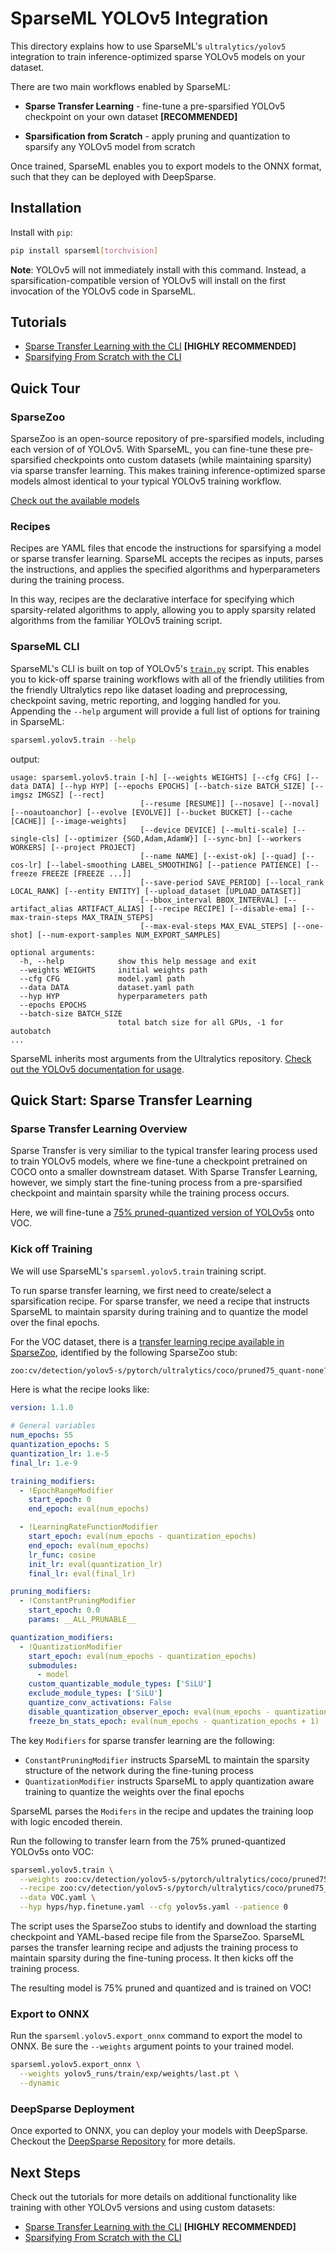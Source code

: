 <!--
Copyright (c) 2021 - present / Neuralmagic, Inc. All Rights Reserved.

Licensed under the Apache License, Version 2.0 (the "License");
you may not use this file except in compliance with the License.
You may obtain a copy of the License at

   http://www.apache.org/licenses/LICENSE-2.0

Unless required by applicable law or agreed to in writing,
software distributed under the License is distributed on an "AS IS" BASIS,
WITHOUT WARRANTIES OR CONDITIONS OF ANY KIND, either express or implied.
See the License for the specific language governing permissions and
limitations under the License.
-->

# SparseML YOLOv5 Integration

This directory explains how to use SparseML's `ultralytics/yolov5` integration to train inference-optimized sparse YOLOv5 models on your dataset.

There are two main workflows enabled by SparseML:
- **Sparse Transfer Learning** - fine-tune a pre-sparsified YOLOv5 checkpoint on your own dataset **[RECOMMENDED]**

- **Sparsification from Scratch** - apply pruning and quantization to sparsify any YOLOv5 model from scratch

Once trained, SparseML enables you to export models to the ONNX format, such that they can be deployed with DeepSparse.

## Installation

Install with `pip`:

```bash
pip install sparseml[torchvision]
```

**Note**: YOLOv5 will not immediately install with this command. Instead, a sparsification-compatible version of YOLOv5 will install on the first invocation of the YOLOv5 code in SparseML.

## Tutorials

- [Sparse Transfer Learning with the CLI](tutorials/sparse-transfer-learning.md) **[HIGHLY RECOMMENDED]**
- [Sparsifying From Scratch with the CLI](tutorials/sparsify-from-scratch.md)

## Quick Tour

### SparseZoo

SparseZoo is an open-source repository of pre-sparsified models, including each version of of YOLOv5. With SparseML, you can fine-tune these pre-sparsified checkpoints onto custom datasets (while maintaining sparsity) via sparse transfer learning. This makes training inference-optimized sparse models almost identical to your typical YOLOv5 training workflow.

[Check out the available models](https://sparsezoo.neuralmagic.com/?repo=ultralytics&page=1)

### Recipes

Recipes are YAML files that encode the instructions for sparsifying a model or sparse transfer learning. SparseML accepts the recipes as inputs, parses the instructions, and applies the specified algorithms and hyperparameters during the training process.

In this way, recipes are the declarative interface for specifying which sparsity-related algorithms to apply, allowing you to apply sparsity related algorithms from the familiar YOLOv5 training script.

### SparseML CLI

SparseML's CLI is built on top of YOLOv5's [`train.py`](https://github.com/ultralytics/yolov5/wiki/Train-Custom-Data) script. This enables you to kick-off sparse training workflows with all of the friendly utilities from the friendly Ultralytics repo like dataset loading and preprocessing, checkpoint saving, metric reporting, and logging handled for you. Appending the `--help` argument will provide a full list of options for training in SparseML:

```bash
sparseml.yolov5.train --help
```

output:
```
usage: sparseml.yolov5.train [-h] [--weights WEIGHTS] [--cfg CFG] [--data DATA] [--hyp HYP] [--epochs EPOCHS] [--batch-size BATCH_SIZE] [--imgsz IMGSZ] [--rect]
                             [--resume [RESUME]] [--nosave] [--noval] [--noautoanchor] [--evolve [EVOLVE]] [--bucket BUCKET] [--cache [CACHE]] [--image-weights]
                             [--device DEVICE] [--multi-scale] [--single-cls] [--optimizer {SGD,Adam,AdamW}] [--sync-bn] [--workers WORKERS] [--project PROJECT]
                             [--name NAME] [--exist-ok] [--quad] [--cos-lr] [--label-smoothing LABEL_SMOOTHING] [--patience PATIENCE] [--freeze FREEZE [FREEZE ...]]
                             [--save-period SAVE_PERIOD] [--local_rank LOCAL_RANK] [--entity ENTITY] [--upload_dataset [UPLOAD_DATASET]]
                             [--bbox_interval BBOX_INTERVAL] [--artifact_alias ARTIFACT_ALIAS] [--recipe RECIPE] [--disable-ema] [--max-train-steps MAX_TRAIN_STEPS]
                             [--max-eval-steps MAX_EVAL_STEPS] [--one-shot] [--num-export-samples NUM_EXPORT_SAMPLES]

optional arguments:
  -h, --help            show this help message and exit
  --weights WEIGHTS     initial weights path
  --cfg CFG             model.yaml path
  --data DATA           dataset.yaml path
  --hyp HYP             hyperparameters path
  --epochs EPOCHS
  --batch-size BATCH_SIZE
                        total batch size for all GPUs, -1 for autobatch
...
```

SparseML inherits most arguments from the Ultralytics repository. [Check out the YOLOv5 documentation for usage](https://github.com/ultralytics/yolov5).

## Quick Start: Sparse Transfer Learning

### Sparse Transfer Learning Overview 

Sparse Transfer is very similiar to the typical transfer learing process used to train YOLOv5 models, where we fine-tune a checkpoint pretrained on COCO onto a smaller downstream dataset. With Sparse Transfer Learning, however, we simply start the fine-tuning process from a pre-sparsified checkpoint and maintain sparsity while the training process occurs.

Here, we will fine-tune a [75% pruned-quantized version of YOLOv5s](https://sparsezoo.neuralmagic.com/models/cv%2Fdetection%2Fyolov5-s%2Fpytorch%2Fultralytics%2Fcoco%2Fpruned75_quant-none) onto VOC. 

### Kick off Training

We will use SparseML's `sparseml.yolov5.train` training script.

To run sparse transfer learning, we first need to create/select a sparsification recipe. For sparse transfer, we need a recipe that instructs SparseML to maintain sparsity during training and to quantize the model over the final epochs.

For the VOC dataset, there is a [transfer learning recipe available in SparseZoo](https://sparsezoo.neuralmagic.com/models/cv%2Fdetection%2Fyolov5-s%2Fpytorch%2Fultralytics%2Fcoco%2Fpruned75_quant-none), identified by the following SparseZoo stub:
```bash
zoo:cv/detection/yolov5-s/pytorch/ultralytics/coco/pruned75_quant-none?recipe_type=transfer_learn
```

Here is what the recipe looks like:
   
```yaml
version: 1.1.0

# General variables
num_epochs: 55
quantization_epochs: 5
quantization_lr: 1.e-5
final_lr: 1.e-9

training_modifiers:
  - !EpochRangeModifier
    start_epoch: 0
    end_epoch: eval(num_epochs)

  - !LearningRateFunctionModifier
    start_epoch: eval(num_epochs - quantization_epochs)
    end_epoch: eval(num_epochs)
    lr_func: cosine
    init_lr: eval(quantization_lr)
    final_lr: eval(final_lr)

pruning_modifiers:
  - !ConstantPruningModifier
    start_epoch: 0.0
    params: __ALL_PRUNABLE__

quantization_modifiers:
  - !QuantizationModifier
    start_epoch: eval(num_epochs - quantization_epochs)
    submodules:
      - model
    custom_quantizable_module_types: ['SiLU']
    exclude_module_types: ['SiLU']
    quantize_conv_activations: False
    disable_quantization_observer_epoch: eval(num_epochs - quantization_epochs + 2)
    freeze_bn_stats_epoch: eval(num_epochs - quantization_epochs + 1)
```
   
The key `Modifiers` for sparse transfer learning are the following:
- `ConstantPruningModifier` instructs SparseML to maintain the sparsity structure of the network during the fine-tuning process
- `QuantizationModifier` instructs SparseML to apply quantization aware training to quantize the weights over the final epochs

SparseML parses the `Modifers` in the recipe and updates the training loop with logic encoded therein.

Run the following to transfer learn from the 75% pruned-quantized YOLOv5s onto VOC:
```bash
sparseml.yolov5.train \
  --weights zoo:cv/detection/yolov5-s/pytorch/ultralytics/coco/pruned75_quant-none?recipe_type=transfer_learn \
  --recipe zoo:cv/detection/yolov5-s/pytorch/ultralytics/coco/pruned75_quant-none?recipe_type=transfer_learn \
  --data VOC.yaml \
  --hyp hyps/hyp.finetune.yaml --cfg yolov5s.yaml --patience 0
```

The script uses the SparseZoo stubs to identify and download the starting checkpoint and YAML-based recipe file from the SparseZoo. SparseML parses the transfer learning recipe and adjusts the training process to maintain sparsity during the fine-tuning process. It then kicks off the training process.

The resulting model is 75% pruned and quantized and is trained on VOC!

### Export to ONNX

Run the `sparseml.yolov5.export_onnx` command to export the model to ONNX. Be sure the `--weights` argument points to your trained model.

```bash
sparseml.yolov5.export_onnx \
  --weights yolov5_runs/train/exp/weights/last.pt \
  --dynamic 
```

### DeepSparse Deployment

Once exported to ONNX, you can deploy your models with DeepSparse. Checkout the [DeepSparse Repository](https://github.com/neuralmagic/deepsparse) for more details.

## Next Steps

Check out the tutorials for more details on additional functionality like training with other YOLOv5 versions and using custom datasets:

- [Sparse Transfer Learning with the CLI](tutorials/sparse-transfer-learning.md) **[HIGHLY RECOMMENDED]**
- [Sparsifying From Scratch with the CLI](tutorials/sparsify-from-scratch.md)
